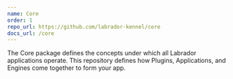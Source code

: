 ```yaml
---
name: Core
order: 1
repo_url: https://github.com/labrador-kennel/core
docs_url: /core
---
```

The Core package defines the concepts under which all Labrador applications operate. This repository defines how Plugins, 
Applications, and Engines come together to form your app.
